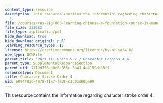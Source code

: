```yaml
---
content_type: resource
description: This resource contains the information regarding character stroke order
  4.
file: /courses/res-21g-003-learning-chinese-a-foundation-course-in-mandarin-spring-2011/e094f8304878f1a7f838c1c01d80ba99_MITRES_21G_003S11_stroke04.pdf
file_size: 221682
file_type: application/pdf
hide_download: true
hide_download_original: null
learning_resource_types: []
license: https://creativecommons.org/licenses/by-nc-sa/4.0/
ocw_type: OCWFile
parent_title: 'Part II: Units 5-7 / Character Lessons 4-6'
parent_type: SupplementalResourceSection
parent_uid: 7179d758-d0e8-355c-3a41-4a4159db68ff
resourcetype: Document
title: Character Stroke Order 4
uid: e094f830-4878-f1a7-f838-c1c01d80ba99
---
```

This resource contains the information regarding character stroke order 4.
